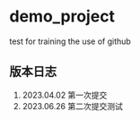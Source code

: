 # demo_project
test for training the use of github
## 版本日志
1. 2023.04.02 第一次提交
2. 2023.06.26 第二次提交测试
